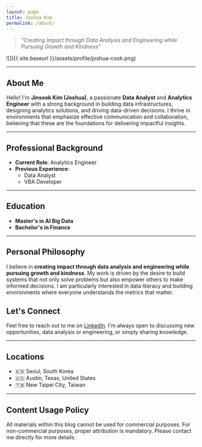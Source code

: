 ```yaml
---
layout: page
title: Joshua Kim
permalink: /about/
---
```


> *"Creating Impact through Data Analysis and Engineering while Pursuing Growth and Kindness"*

![]({{ site.baseurl }}/assets/profile/joshua-cook.png)

---

## About Me

Hello! I'm **Jinseok Kim (Joshua)**, a passionate **Data Analyst** and **Analytics Engineer** with a strong background in building data infrastructures, designing analytics solutions, and driving data-driven decisions. I thrive in environments that emphasize effective communication and collaboration, believing that these are the foundations for delivering impactful insights.

---

## Professional Background

- **Current Role**: Analytics Engineer
- **Previous Experience**:
  - Data Analyst
  - VBA Developer

---

## Education

- **Master's in AI Big Data**
- **Bachelor's in Finance**

---

## Personal Philosophy

I believe in **creating impact through data analysis and engineering while pursuing growth and kindness**. My work is driven by the desire to build systems that not only solve problems but also empower others to make informed decisions. I am particularly interested in data literacy and building environments where everyone understands the metrics that matter.

## Let's Connect

Feel free to reach out to me on [LinkedIn](https://www.linkedin.com/in/joshuajsk/). I'm always open to discussing new opportunities, data analysis or engineering, or simply sharing knowledge.

---

## Locations

* 🇰🇷 Seoul, South Korea
* 🇺🇸 Austin, Texas, United States
* 🇹🇼 New Taipei City, Taiwan 

---

## Content Usage Policy

All materials within this blog cannot be used for commercial purposes. For non-commercial purposes, proper attribution is mandatory. Please contact me directly for more details.